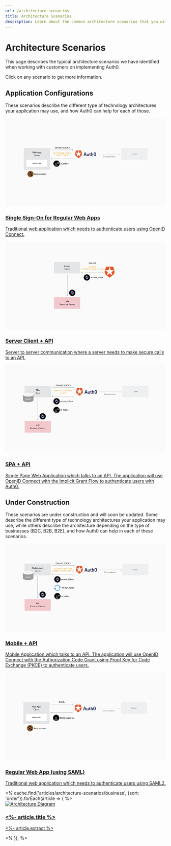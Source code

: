 ```yaml
---
url: /architecture-scenarios
title: Architecture Scenarios
description: Learn about the common architecture scenarios that you will use to solve the authorization and authentication needs of your application.
---
```

# Architecture Scenarios

This page describes the typical architecture scenarios we have identified when working with customers on implementing Auth0.

Click on any scenario to get more information.

## Application Configurations

These scenarios describe the different type of technology architectures your application may use, and how Auth0 can help for each of those.

<div class="architecture-scenarios-container">
  <a href="/architecture-scenarios/application/web-app-sso" class="architecture-scenarios-card">
    <article>
      <img src="/media/articles/architecture-scenarios/web-oidc.png" alt="Architecture Diagram">
      <div class="architecture-scenarios-card-content">
        <h3>Single Sign-On for Regular Web Apps</h3>
        <p>Traditional web application which needs to authenticate users using OpenID Connect.</p>
      </div>
    </article>
  </a>
  <a href="/architecture-scenarios/application/server-api" class="architecture-scenarios-card">
    <article>
      <img src="/media/articles/architecture-scenarios/server-api.png" alt="Architecture Diagram">
      <div class="architecture-scenarios-card-content">
        <h3>Server Client + API</h3>
        <p>Server to server communication where a server needs to make secure calls to an API.</p>
      </div>
    </article>
  </a>
  <a href="/architecture-scenarios/application/spa-api" class="architecture-scenarios-card">
    <article>
      <img src="/media/articles/architecture-scenarios/spa-api.png" alt="Architecture Diagram">
      <div class="architecture-scenarios-card-content">
        <h3>SPA + API</h3>
        <p>Single Page Web Application which talks to an API. The application will use OpenID Connect with the Implicit Grant Flow to authenticate users with Auth0.</p>
      </div>
    </article>
  </a>
</div>

## Under Construction

These scenarios are under construction and will soon be updated. Some describe the different type of technology architectures your application may use, while others describe the architecture depending on the type of businesses (B2C, B2B, B2E), and how Auth0 can help in each of these scenarios.

<div class="architecture-scenarios-container">
  <a href="/architecture-scenarios/application/mobile-api" class="architecture-scenarios-card">
    <article>
      <img src="/media/articles/architecture-scenarios/mobile-api.png" alt="Architecture Diagram">
      <div class="architecture-scenarios-card-content">
        <h3>Mobile + API</h3>
        <p>Mobile Application which talks to an API. The application will use OpenID Connect with the Authorization Code Grant using Proof Key for Code Exchange (PKCE) to authenticate users.</p>
      </div>
    </article>
  </a>
  <a href="/architecture-scenarios/application/web-saml" class="architecture-scenarios-card">
    <article>
      <img src="/media/articles/architecture-scenarios/web-saml.png" alt="Architecture Diagram">
      <div class="architecture-scenarios-card-content">
        <h3>Regular Web App (using SAML)</h3>
        <p>Traditional web application which needs to authenticate users using SAML2.</p>
      </div>
    </article>
  </a>
  <% cache.find('articles/architecture-scenarios/business', {sort: 'order'}).forEach(article => { %>
    <a href="<%- article.url %>" class="architecture-scenarios-card">
      <article>
        <img src="<%- article.image %>" alt="Architecture Diagram">
        <div class="architecture-scenarios-card-content">
          <h3><%- article.title %></h3>
          <p><%- article.extract %></p>
        </div>
      </article>
    </a>
  <% }); %>
</div>
